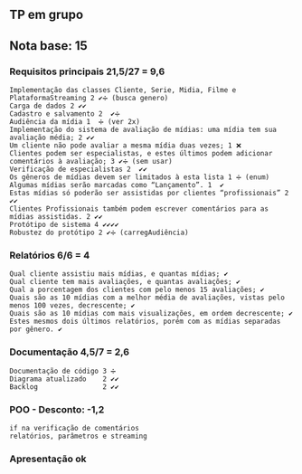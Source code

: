 ## TP em grupo

## Nota base: 15

### Requisitos principais 21,5/27 = 9,6
	Implementação das classes Cliente, Serie, Midia, Filme e PlataformaStreaming 2 ✔➗ (busca genero)
	Carga de dados 2 ✔✔
	Cadastro e salvamento 2  ✔➗
	Audiência da mídia 1  ➗ (ver 2x)
	Implementação do sistema de avaliação de mídias: uma mídia tem sua avaliação média; 2 ✔✔
	Um cliente não pode avaliar a mesma mídia duas vezes; 1 ❌
	Clientes podem ser especialistas, e estes últimos podem adicionar comentários à avaliação; 3 ✔➗ (sem usar)
	Verificação de especialistas 2  ✔✔
	Os gêneros de mídias devem ser limitados à esta lista 1 ➗ (enum)
	Algumas mídias serão marcadas como “Lançamento”. 1  ✔
	Estas mídias só poderão ser assistidas por clientes “profissionais” 2 ✔✔
	Clientes Profissionais também podem escrever comentários para as mídias assistidas. 2 ✔✔
	Protótipo de sistema 4 ✔✔✔✔
	Robustez do protótipo 2 ✔➗ (carregAudiência)

### Relatórios 6/6 = 4 
	Qual cliente assistiu mais mídias, e quantas mídias; ✔
	Qual cliente tem mais avaliações, e quantas avaliações; ✔
	Qual a porcentagem dos clientes com pelo menos 15 avaliações; ✔
	Quais são as 10 mídias com a melhor média de avaliações, vistas pelo menos 100 vezes, decrescente; ✔
	Quais são as 10 mídias com mais visualizações, em ordem decrescente; ✔
	Estes mesmos dois últimos relatórios, porém com as mídias separadas por gênero. ✔
	
### Documentação 4,5/7 = 2,6
	Documentação de código 3 ➗
	Diagrama atualizado    2 ✔✔ 
	Backlog 			   2 ✔✔ 
	
### POO - Desconto: -1,2
	if na verificação de comentários 
	relatórios, parâmetros e streaming

### Apresentação ok


	